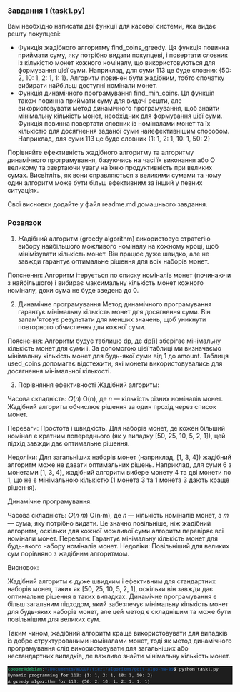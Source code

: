 ### Завдання 1 ([task1.py](task1.py))

Вам необхідно написати дві функції для касової системи, яка видає решту покупцеві:

 - Функція жадібного алгоритму find_coins_greedy. Ця функція повинна приймати суму, яку потрібно видати покупцеві, і повертати словник із кількістю монет кожного номіналу, що використовуються для формування цієї суми. Наприклад, для суми 113 це буде словник {50: 2, 10: 1, 2: 1, 1: 1}. Алгоритм повинен бути жадібним, тобто спочатку вибирати найбільш доступні номінали монет.
 - Функція динамічного програмування find_min_coins. Ця функція також повинна приймати суму для видачі решти, але використовувати метод динамічного програмування, щоб знайти мінімальну кількість монет, необхідних для формування цієї суми. Функція повинна повертати словник із номіналами монет та їх кількістю для досягнення заданої суми найефективнішим способом. Наприклад, для суми 113 це буде словник {1: 1, 2: 1, 10: 1, 50: 2}

Порівняйте ефективність жадібного алгоритму та алгоритму динамічного програмування, базуючись на часі їх виконання або О великому та звертаючи увагу на їхню продуктивність при великих сумах. Висвітліть, як вони справляються з великими сумами та чому один алгоритм може бути більш ефективним за інший у певних ситуаціях. 

Свої висновки додайте у файл readme.md домашнього завдання.

### Розвязок

1. Жадібний алгоритм (greedy algorithm) використовує стратегію вибору найбільшого можливого номіналу на кожному кроці, щоб мінімізувати кількість монет. Він працює дуже швидко, але не завжди гарантує оптимальне рішення для всіх наборів монет.

Пояснення:
Алгоритм ітерується по списку номіналів монет (починаючи з найбільшого) і вибирає максимальну кількість монет кожного номіналу, доки сума не буде зведена до 0.


2. Динамічне програмування
Метод динамічного програмування гарантує мінімальну кількість монет для досягнення суми. Він запам'ятовує результати для менших значень, щоб уникнути повторного обчислення для кожної суми.

Пояснення:
Алгоритм будує таблицю dp, де dp[i] зберігає мінімальну кількість монет для суми i. За допомогою цієї таблиці ми визначаємо мінімальну кількість монет для будь-якої суми від 1 до amount.
Таблиця used_coins допомагає відстежити, які монети використовувались для досягнення мінімальної кількості.


3. Порівняння ефективності
Жадібний алгоритм:

Часова складність: 𝑂(𝑛)
O(n), де 𝑛 — кількість різних номіналів монет. Жадібний алгоритм обчислює рішення за один прохід через список монет.

Переваги: Простота і швидкість. Для наборів монет, де кожен більший номінал є кратним попереднього (як у випадку [50, 25, 10, 5, 2, 1]), цей підхід завжди дає оптимальне рішення.

Недоліки: Для загальніших наборів монет (наприклад, [1, 3, 4]) жадібний алгоритм може не давати оптимальних рішень. Наприклад, для суми 6 з монетами [1, 3, 4], жадібний алгоритм вибере монету 4 та дві монети по 1, що не є мінімальною кількістю (1 монета 3 та 1 монета 3 дають краще рішення).

Динамічне програмування:

Часова складність: 𝑂(𝑛⋅𝑚)
O(n⋅m), де 𝑛 — кількість номіналів монет, а 
𝑚 — сума, яку потрібно видати. Це значно повільніше, ніж жадібний алгоритм, оскільки для кожної можливої суми алгоритм перевіряє всі номінали монет.
Переваги: Гарантує мінімальну кількість монет для будь-якого набору номіналів монет.
Недоліки: Повільніший для великих сум порівняно з жадібним алгоритмом.

Висновок:

Жадібний алгоритм є дуже швидким і ефективним для стандартних наборів монет, таких як [50, 25, 10, 5, 2, 1], оскільки він завжди дає оптимальне рішення в таких випадках.
Динамічне програмування є більш загальним підходом, який забезпечує мінімальну кількість монет для будь-яких наборів монет, але цей метод є складнішим та може бути повільнішим для великих сум.

Таким чином, жадібний алгоритм краще використовувати для випадків із добре структурованими номіналами монет, тоді як метод динамічного програмування слід використовувати для загальніших або нестандартних випадків, де важливо знайти мінімальну кількість монет.

![task1_result](task1_result.png "task1_result")
